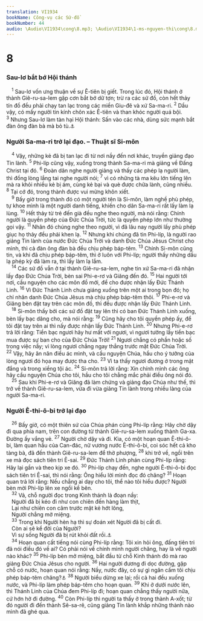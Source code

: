 ```yaml
---
translation: VI1934
bookName: Công-vụ các Sứ-đồ 
bookNumber: 44
audio: \Audio\VI1934\cong\8.mp3; \Audio\VI1934\1-ms-nguyen-thi\cong\8.mp3; \Audio\VI1934\2-ms-david-dong\cong\8.mp3
---
```


<div class="title"><h1>8</h1><h3>Sau-lơ bắt bớ Hội thánh</h3></div>
<span class="verse cong_8_1"> <sup>1</sup> Sau-lơ vốn ưng thuận về sự Ê-tiên bị giết. Trong lúc đó, Hội thánh ở thành Giê-ru-sa-lem gặp cơn bắt bớ dữ tợn; trừ ra các sứ đồ, còn hết thảy tín đồ đều phải chạy tan lạc trong các miền Giu-đê và xứ Sa-ma-ri. </span>
<span class="verse cong_8_2"><sup>2</sup> Dầu vậy, có mấy người tin kính chôn xác Ê-tiên và than khóc người quá bội. </span>
<span class="verse cong_8_3"><sup>3</sup> Nhưng Sau-lơ làm tàn hại Hội thánh: Sấn vào các nhà, dùng sức mạnh bắt đàn ông đàn bà mà bỏ tù.<a data-toggle="tooltip" data-placement="bottom" title="Cong 22:4-5; 26:9-11">⚓</a><br/></span>
<div class="title"><h3>Người Sa-ma-ri trở lại đạo. – Thuật sĩ Si-môn</h3></div>
<span class="verse cong_8_4"> <sup>4</sup> Vậy, những kẻ đã bị tan lạc đi từ nơi nầy đến nơi khác, truyền giảng đạo Tin lành. </span>
<span class="verse cong_8_5"><sup>5</sup> Phi-líp cũng vậy, xuống trong thành Sa-ma-ri mà giảng về Đấng Christ tại đó. </span>
<span class="verse cong_8_6"><sup>6</sup> Đoàn dân nghe người giảng và thấy các phép lạ người làm, thì đồng lòng lắng tai nghe người nói; </span>
<span class="verse cong_8_7"><sup>7</sup> vì có những tà ma kêu lớn tiếng lên mà ra khỏi nhiều kẻ bị ám, cùng kẻ bại và què được chữa lành, cũng nhiều. </span>
<span class="verse cong_8_8"><sup>8</sup> Tại cớ đó, trong thành được vui mừng khôn xiết. <br/></span>
<span class="verse cong_8_9"> <sup>9</sup> Bấy giờ trong thành đó có một người tên là Si-môn, làm nghề phù phép, tự khoe mình là một người danh tiếng, khiến cho dân Sa-ma-ri rất lấy làm lạ lùng. </span>
<span class="verse cong_8_10"><sup>10</sup> Hết thảy từ trẻ đến già đều nghe theo người, mà nói rằng: Chính người là quyền phép của Đức Chúa Trời, tức là quyền phép lớn như thường gọi vậy. </span>
<span class="verse cong_8_11"><sup>11</sup> Nhân đó chúng nghe theo người, vì đã lâu nay người lấy phù phép giục họ thảy đều phải khen lạ. </span>
<span class="verse cong_8_12"><sup>12</sup> Nhưng khi chúng đã tin Phi-líp, là người rao giảng Tin lành của nước Đức Chúa Trời và danh Đức Chúa Jêsus Christ cho mình, thì cả đàn ông đàn bà đều chịu phép báp-têm. </span>
<span class="verse cong_8_13"><sup>13</sup> Chính Si-môn cũng tin, và khi đã chịu phép báp-têm, thì ở luôn với Phi-líp; người thấy những dấu lạ phép kỳ đã làm ra, thì lấy làm lạ lắm. <br/></span>
<span class="verse cong_8_14"> <sup>14</sup> Các sứ đồ vẫn ở tại thành Giê-ru-sa-lem, nghe tin xứ Sa-ma-ri đã nhận lấy đạo Đức Chúa Trời, bèn sai Phi-e-rơ và Giăng đến đó. </span>
<span class="verse cong_8_15"><sup>15</sup> Hai người tới nơi, cầu nguyện cho các môn đồ mới, để cho được nhận lấy Đức Thánh Linh. </span>
<span class="verse cong_8_16"><sup>16</sup> Vì Đức Thánh Linh chưa giáng xuống trên một ai trong bọn đó; họ chỉ nhân danh Đức Chúa Jêsus mà chịu phép báp-têm thôi. </span>
<span class="verse cong_8_17"><sup>17</sup> Phi-e-rơ và Giăng bèn đặt tay trên các môn đồ, thì đều được nhận lấy Đức Thánh Linh. <br/></span>
<span class="verse cong_8_18"> <sup>18</sup> Si-môn thấy bởi các sứ đồ đặt tay lên thì có ban Đức Thánh Linh xuống, bèn lấy bạc dâng cho, mà nói rằng: </span>
<span class="verse cong_8_19"><sup>19</sup> Cũng hãy cho tôi quyền phép ấy, để tôi đặt tay trên ai thì nấy được nhận lấy Đức Thánh Linh. </span>
<span class="verse cong_8_20"><sup>20</sup> Nhưng Phi-e-rơ trả lời rằng: Tiền bạc ngươi hãy hư mất với ngươi, vì ngươi tưởng lấy tiền bạc mua được sự ban cho của Đức Chúa Trời! </span>
<span class="verse cong_8_21"><sup>21</sup> Ngươi chẳng có phần hoặc số trong việc nầy; vì lòng ngươi chẳng ngay thẳng trước mặt Đức Chúa Trời. </span>
<span class="verse cong_8_22"><sup>22</sup> Vậy, hãy ăn năn điều ác mình, và cầu nguyện Chúa, hầu cho ý tưởng của lòng ngươi đó họa may được tha cho. </span>
<span class="verse cong_8_23"><sup>23</sup> Vì ta thấy ngươi đương ở trong mật đắng và trong xiềng tội ác. </span>
<span class="verse cong_8_24"><sup>24</sup> Si-môn trả lời rằng: Xin chính mình các ông hãy cầu nguyện Chúa cho tôi, hầu cho tôi chẳng mắc phải điều ông nói đó. <br/></span>
<span class="verse cong_8_25"> <sup>25</sup> Sau khi Phi-e-rơ và Giăng đã làm chứng và giảng đạo Chúa như thế, thì trở về thành Giê-ru-sa-lem, vừa đi vừa giảng Tin lành trong nhiều làng của người Sa-ma-ri. <br/></span>
<div class="title"><h3>Người Ê-thi-ô-bi trở lại đạo</h3></div>
<span class="verse cong_8_26"> <sup>26</sup> Bấy giờ, có một thiên sứ của Chúa phán cùng Phi-líp rằng: Hãy chờ dậy đi qua phía nam, trên con đường từ thành Giê-ru-sa-lem xuống thành Ga-xa. Đường ấy vắng vẻ. </span>
<span class="verse cong_8_27"><sup>27</sup> Người chờ dậy và đi. Kìa, có một hoạn quan Ê-thi-ô-bi, làm quan hầu của Can-đác, nữ vương nước Ê-thi-ô-bi, coi sóc hết cả kho tàng bà, đã đến thành Giê-ru-sa-lem để thờ phượng, </span>
<span class="verse cong_8_28"><sup>28</sup> khi trở về, ngồi trên xe mà đọc sách tiên tri Ê-sai. </span>
<span class="verse cong_8_29"><sup>29</sup> Đức Thánh Linh phán cùng Phi-líp rằng: Hãy lại gần và theo kịp xe đó. </span>
<span class="verse cong_8_30"><sup>30</sup> Phi-líp chạy đến, nghe người Ê-thi-ô-bi đọc sách tiên tri Ê-sai, thì nói rằng: Ông hiểu lời mình đọc đó chăng? </span>
<span class="verse cong_8_31"><sup>31</sup> Hoạn quan trả lời rằng: Nếu chẳng ai dạy cho tôi, thể nào tôi hiểu được? Người bèn mời Phi-líp lên xe ngồi kề bên. <br/></span>
<span class="verse cong_8_32"> <sup>32</sup> Vả, chỗ người đọc trong Kinh thánh là đoạn nầy: <br/> Người đã bị kéo đi như con chiên đến hàng làm thịt, <br/> Lại như chiên con câm trước mặt kẻ hớt lông, <br/> Người chẳng mở miệng. <br/></span>
<span class="verse cong_8_33"> <sup>33</sup> Trong khi Người hèn hạ thì sự đoán xét Người đã bị cất đi. <br/> Còn ai sẽ kể đời của Người? <br/> Vì sự sống Người đã bị rút khỏi đất rồi.<a data-toggle="tooltip" data-placement="bottom" title="Es 53:7-8">⚓</a><br/></span>
<span class="verse cong_8_34"> <sup>34</sup> Hoạn quan cất tiếng nói cùng Phi-líp rằng: Tôi xin hỏi ông, đấng tiên tri đã nói điều đó về ai? Có phải nói về chính mình người chăng, hay là về người nào khác? </span>
<span class="verse cong_8_35"><sup>35</sup> Phi-líp bèn mở miệng, bắt đầu từ chỗ Kinh thánh đó mà rao giảng Đức Chúa Jêsus cho người. </span>
<span class="verse cong_8_36"><sup>36</sup> Hai người đương đi dọc đường, gặp chỗ có nước, hoạn quan nói rằng: Nầy, nước đây, có sự gì ngăn cấm tôi chịu phép báp-têm chăng?<a data-toggle="tooltip" data-placement="bottom" title="Có nhiều bản cũ thêm câu 37 rằng: Phi-líp nói: Nếu ông hết lòng tin, điều đó có thể được. Hoạn quan trả lời rằng: Tôi tin rằng Đức Chúa Jêsus Christ là Con Đức Chúa Trời">⚓</a></span>
<span class="verse cong_8_38"><sup>38</sup> Người biểu dừng xe lại; rồi cả hai đều xuống nước, và Phi-líp làm phép báp-têm cho hoạn quan. </span>
<span class="verse cong_8_39"><sup>39</sup> Khi ở dưới nước lên, thì Thánh Linh của Chúa đem Phi-líp đi; hoạn quan chẳng thấy người nữa, cứ hớn hở đi đường. </span>
<span class="verse cong_8_40"><sup>40</sup> Còn Phi-líp thì người ta thấy ở trong thành A-xốt; từ đó người đi đến thành Sê-sa-rê, cũng giảng Tin lành khắp những thành nào mình đã ghé qua. <br/></span>
